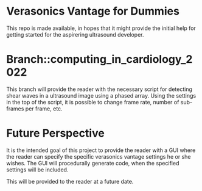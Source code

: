 # Verasonics Vantage for Dummies

This repo is made available, in hopes that it might provide the initial help for getting started for the aspirering ultrasound developer.

# Branch::computing_in_cardiology_2022

This branch will provide the reader with the necessary script for detecting shear waves in a ultrasound image using a phased array.
Using the settings in the top of the script, it is possible to change frame rate, number of sub-frames per frame, etc.

# Future Perspective

It is the intended goal of this project to provide the reader with a GUI where the reader can specify the specific verasonics vantage settings he or she wishes.
The GUI will procedurally generate code, when the specified settings will be included.

This will be provided to the reader at a future date.
